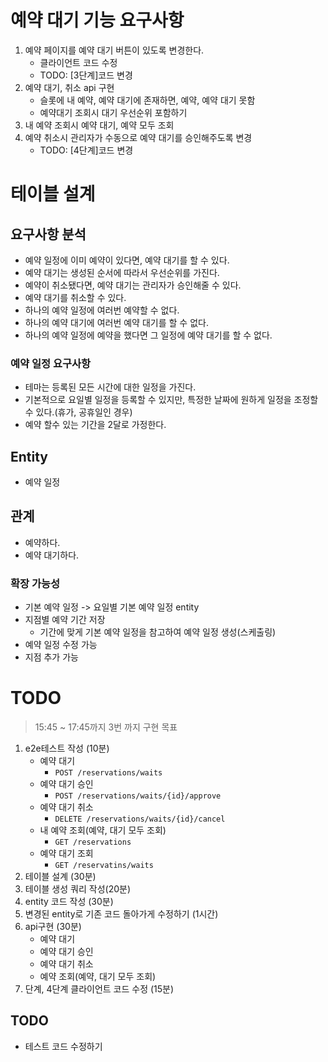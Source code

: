 # 예약 대기 기능 요구사항

1. 예약 페이지를 예약 대기 버튼이 있도록 변경한다.
    - 클라이언트 코드 수정
    - TODO: [3단계]코드 변경
2. 예약 대기, 취소 api 구현
    - 슬롯에 내 예약, 예약 대기에 존재하면, 예약, 예약 대기 못함
    - 예약대기 조회시 대기 우선순위 포함하기
3. 내 예약 조회시 예약 대기, 예약 모두 조회
4. 예약 취소시 관리자가 수동으로 예약 대기를 승인해주도록 변경
    - TODO: [4단계]코드 변경

# 테이블 설계

## 요구사항 분석

- 예약 일정에 이미 예약이 있다면, 예약 대기를 할 수 있다.
- 예약 대기는 생성된 순서에 따라서 우선순위를 가진다.
- 예약이 취소됐다면, 예약 대기는 관리자가 승인해줄 수 있다.
- 예약 대기를 취소할 수 있다.
- 하나의 예약 일정에 여러번 예약할 수 없다.
- 하나의 예약 대기에 여러번 예약 대기를 할 수 없다.
- 하나의 예약 일정에 예약을 했다면 그 일정에 예약 대기를 할 수 없다.

### 예약 일정 요구사항

- 테마는 등록된 모든 시간에 대한 일정을 가진다.
- 기본적으로 요일별 일정을 등록할 수 있지만, 특정한 날짜에 원하게 일정을 조정할 수 있다.(휴가, 공휴일인 경우)
- 예약 할수 있는 기간을 2달로 가정한다.

## Entity

- 예약 일정

## 관계

- 예약하다.
- 예약 대기하다.

### 확장 가능성

- 기본 예약 일정 -> 요일별 기본 예약 일정 entity
- 지점별 예약 기간 저장
    - 기간에 맞게 기본 예약 일정을 참고하여 예약 일정 생성(스케출링)
- 예약 일정 수정 가능
- 지점 추가 가능

# TODO

> 15:45 ~ 17:45까지 3번 까지 구현 목표

1. e2e테스트 작성 (10분)
    - 예약 대기
        - `POST /reservations/waits`
    - 예약 대기 승인
        - `POST /reservations/waits/{id}/approve`
    - 예약 대기 취소
        - `DELETE /reservations/waits/{id}/cancel`
    - 내 예약 조회(예약, 대기 모두 조회)
        - `GET /reservations`
    - 예약 대기 조회
        - `GET /reservatins/waits`
2. 테이블 설계 (30분)
3. 테이블 생성 쿼리 작성(20분)
4. entity 코드 작성 (30분)
5. 변경된 entity로 기존 코드 돌아가게 수정하기 (1시간)
6. api구현 (30분)
    - 예약 대기
    - 예약 대기 승인
    - 예약 대기 취소
    - 예약 조회(예약, 대기 모두 조회)
7. 단계, 4단계 클라이언트 코드 수정 (15분)

## TODO

- 테스트 코드 수정하기

